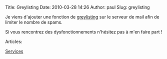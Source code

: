 Title: Greylisting
Date: 2010-03-28 14:26
Author: paul
Slug: greylisting

<div
class="field field-name-body field-type-text-with-summary field-label-hidden">

<div class="field-items">

<div class="field-item even">

Je viens d'ajouter une fonction de
[greylisting](http://fr.wikipedia.org/wiki/Greylisting) sur le serveur
de mail afin de limiter le nombre de spams.  

Si vous rencontrez des dysfonctionnements n'hésitez pas à m'en faire
part !

</p>
<p>

</div>

</div>

</div>

<div
class="field field-name-taxonomy-vocabulary-2 field-type-taxonomy-term-reference field-label-above">

<div class="field-label">

Articles: 

</div>

<div class="field-items">

<div class="field-item even">

[Services](https://www.ezvan.fr/taxonomy/term/8)

</div>

</div>

</div>

</p>

